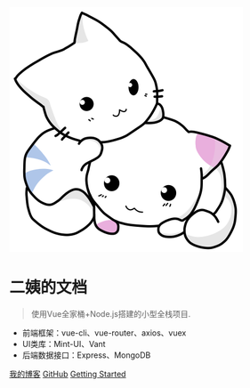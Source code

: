 ![logo](method-draw-image.svg)

# 二姨的文档

> 使用Vue全家桶+Node.js搭建的小型全栈项目.

* 前端框架：vue-cli、vue-router、axios、vuex
* UI类库：Mint-UI、Vant
* 后端数据接口：Express、MongoDB

[我的博客](http://42.192.85.86:81/#)
[GitHub](https://github.com)
[Getting Started](#quick-start)

